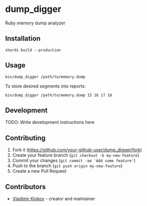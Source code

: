 # dump_digger

Ruby memory dump analyzer

## Installation

`shards build --production`

## Usage

`bin/dump_digger /path/to/memory.dump`

To store desired segments into reports:

`bin/dump_digger /path/to/memory.dump 15 16 17 18`

## Development

TODO: Write development instructions here

## Contributing

1. Fork it (<https://github.com/your-github-user/dump_digger/fork>)
2. Create your feature branch (`git checkout -b my-new-feature`)
3. Commit your changes (`git commit -am 'Add some feature'`)
4. Push to the branch (`git push origin my-new-feature`)
5. Create a new Pull Request

## Contributors

- [Vladimir Klokov](https://github.com/your-github-user) - creator and maintainer
